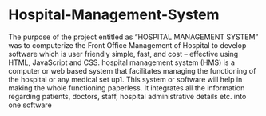 # Hospital-Management-System
The purpose of the project entitled as “HOSPITAL MANAGEMENT SYSTEM” was to computerize the Front Office Management of Hospital to develop software which is user friendly simple, fast, and cost – effective using HTML, JavaScript and CSS.
hospital management system (HMS) is a computer or web based system that facilitates managing the functioning of the hospital or any medical set up1. This system or software will help in making the whole functioning paperless. It integrates all the information regarding patients, doctors, staff, hospital administrative details etc. into one software

